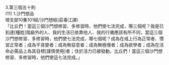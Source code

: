 3.第三個五十則  
(11) 1.沙門想品  
增支部10集101經/沙門想經(莊春江譯)  
「比丘們！當這三個沙門想修習、多修習時，他們使七法完成，哪三個呢？我是已到達[種姓]階級外的人、我的生活已依靠他人、我的行儀應該有所不同，當這三個沙門想修習、多修習時，他們使七法完成，哪七個呢？成為在戒上行為正常者、慣習正常者；成為不貪婪者；成為無惡意者；成為無極慢者；成為欲學者；成為在活命必需品上為其目標[謹慎使用]者；住於活力已被發動，比丘們！當這三個沙門想修習、多修習時，他們使這七法完成。」  
  
  
